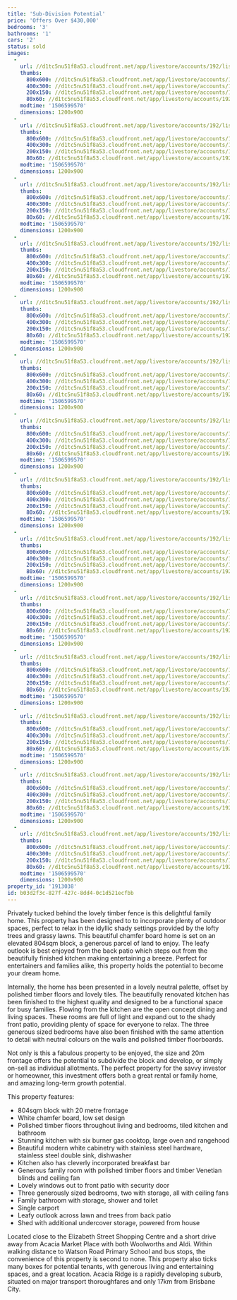 ```yaml
---
title: 'Sub-Division Potential'
price: 'Offers Over $430,000'
bedrooms: '3'
bathrooms: '1'
cars: '2'
status: sold
images:
  -
    url: //d1tc5nu51f8a53.cloudfront.net/app/livestore/accounts/192/listings/1266100/images/Bellamy-14-Front-Day_4752672536_20170928095207.jpg
    thumbs:
      800x600: //d1tc5nu51f8a53.cloudfront.net/app/livestore/accounts/192/listings/1266100/images/Bellamy-14-Front-Day_4752672536_20170928095207_800x600.jpg
      400x300: //d1tc5nu51f8a53.cloudfront.net/app/livestore/accounts/192/listings/1266100/images/Bellamy-14-Front-Day_4752672536_20170928095207_400x300.jpg
      200x150: //d1tc5nu51f8a53.cloudfront.net/app/livestore/accounts/192/listings/1266100/images/Bellamy-14-Front-Day_4752672536_20170928095207_200x150.jpg
      80x60: //d1tc5nu51f8a53.cloudfront.net/app/livestore/accounts/192/listings/1266100/images/Bellamy-14-Front-Day_4752672536_20170928095207_80x60.jpg
    modtime: '1506599570'
    dimensions: 1200x900
  -
    url: //d1tc5nu51f8a53.cloudfront.net/app/livestore/accounts/192/listings/1266100/images/Bellamy-14-Block-Day_5304852542_20170928095203.jpg
    thumbs:
      800x600: //d1tc5nu51f8a53.cloudfront.net/app/livestore/accounts/192/listings/1266100/images/Bellamy-14-Block-Day_5304852542_20170928095203_800x600.jpg
      400x300: //d1tc5nu51f8a53.cloudfront.net/app/livestore/accounts/192/listings/1266100/images/Bellamy-14-Block-Day_5304852542_20170928095203_400x300.jpg
      200x150: //d1tc5nu51f8a53.cloudfront.net/app/livestore/accounts/192/listings/1266100/images/Bellamy-14-Block-Day_5304852542_20170928095203_200x150.jpg
      80x60: //d1tc5nu51f8a53.cloudfront.net/app/livestore/accounts/192/listings/1266100/images/Bellamy-14-Block-Day_5304852542_20170928095203_80x60.jpg
    modtime: '1506599570'
    dimensions: 1200x900
  -
    url: //d1tc5nu51f8a53.cloudfront.net/app/livestore/accounts/192/listings/1266100/images/Bellamy-14-Kitchen-D_4879685993_20170928095206.jpg
    thumbs:
      800x600: //d1tc5nu51f8a53.cloudfront.net/app/livestore/accounts/192/listings/1266100/images/Bellamy-14-Kitchen-D_4879685993_20170928095206_800x600.jpg
      400x300: //d1tc5nu51f8a53.cloudfront.net/app/livestore/accounts/192/listings/1266100/images/Bellamy-14-Kitchen-D_4879685993_20170928095206_400x300.jpg
      200x150: //d1tc5nu51f8a53.cloudfront.net/app/livestore/accounts/192/listings/1266100/images/Bellamy-14-Kitchen-D_4879685993_20170928095206_200x150.jpg
      80x60: //d1tc5nu51f8a53.cloudfront.net/app/livestore/accounts/192/listings/1266100/images/Bellamy-14-Kitchen-D_4879685993_20170928095206_80x60.jpg
    modtime: '1506599570'
    dimensions: 1200x900
  -
    url: //d1tc5nu51f8a53.cloudfront.net/app/livestore/accounts/192/listings/1266100/images/Bellamy-14-Living2-D_1558862650_20170928095210.jpg
    thumbs:
      800x600: //d1tc5nu51f8a53.cloudfront.net/app/livestore/accounts/192/listings/1266100/images/Bellamy-14-Living2-D_1558862650_20170928095210_800x600.jpg
      400x300: //d1tc5nu51f8a53.cloudfront.net/app/livestore/accounts/192/listings/1266100/images/Bellamy-14-Living2-D_1558862650_20170928095210_400x300.jpg
      200x150: //d1tc5nu51f8a53.cloudfront.net/app/livestore/accounts/192/listings/1266100/images/Bellamy-14-Living2-D_1558862650_20170928095210_200x150.jpg
      80x60: //d1tc5nu51f8a53.cloudfront.net/app/livestore/accounts/192/listings/1266100/images/Bellamy-14-Living2-D_1558862650_20170928095210_80x60.jpg
    modtime: '1506599570'
    dimensions: 1200x900
  -
    url: //d1tc5nu51f8a53.cloudfront.net/app/livestore/accounts/192/listings/1266100/images/Bellamy-14-Living-Da_5817403688_20170928095210.jpg
    thumbs:
      800x600: //d1tc5nu51f8a53.cloudfront.net/app/livestore/accounts/192/listings/1266100/images/Bellamy-14-Living-Da_5817403688_20170928095210_800x600.jpg
      400x300: //d1tc5nu51f8a53.cloudfront.net/app/livestore/accounts/192/listings/1266100/images/Bellamy-14-Living-Da_5817403688_20170928095210_400x300.jpg
      200x150: //d1tc5nu51f8a53.cloudfront.net/app/livestore/accounts/192/listings/1266100/images/Bellamy-14-Living-Da_5817403688_20170928095210_200x150.jpg
      80x60: //d1tc5nu51f8a53.cloudfront.net/app/livestore/accounts/192/listings/1266100/images/Bellamy-14-Living-Da_5817403688_20170928095210_80x60.jpg
    modtime: '1506599570'
    dimensions: 1200x900
  -
    url: //d1tc5nu51f8a53.cloudfront.net/app/livestore/accounts/192/listings/1266100/images/Bellamy-14-Dining-Da_6566445220_20170928095203.jpg
    thumbs:
      800x600: //d1tc5nu51f8a53.cloudfront.net/app/livestore/accounts/192/listings/1266100/images/Bellamy-14-Dining-Da_6566445220_20170928095203_800x600.jpg
      400x300: //d1tc5nu51f8a53.cloudfront.net/app/livestore/accounts/192/listings/1266100/images/Bellamy-14-Dining-Da_6566445220_20170928095203_400x300.jpg
      200x150: //d1tc5nu51f8a53.cloudfront.net/app/livestore/accounts/192/listings/1266100/images/Bellamy-14-Dining-Da_6566445220_20170928095203_200x150.jpg
      80x60: //d1tc5nu51f8a53.cloudfront.net/app/livestore/accounts/192/listings/1266100/images/Bellamy-14-Dining-Da_6566445220_20170928095203_80x60.jpg
    modtime: '1506599570'
    dimensions: 1200x900
  -
    url: //d1tc5nu51f8a53.cloudfront.net/app/livestore/accounts/192/listings/1266100/images/Bellamy-14-Kitchen2-_8211920826_20170928095208.jpg
    thumbs:
      800x600: //d1tc5nu51f8a53.cloudfront.net/app/livestore/accounts/192/listings/1266100/images/Bellamy-14-Kitchen2-_8211920826_20170928095208_800x600.jpg
      400x300: //d1tc5nu51f8a53.cloudfront.net/app/livestore/accounts/192/listings/1266100/images/Bellamy-14-Kitchen2-_8211920826_20170928095208_400x300.jpg
      200x150: //d1tc5nu51f8a53.cloudfront.net/app/livestore/accounts/192/listings/1266100/images/Bellamy-14-Kitchen2-_8211920826_20170928095208_200x150.jpg
      80x60: //d1tc5nu51f8a53.cloudfront.net/app/livestore/accounts/192/listings/1266100/images/Bellamy-14-Kitchen2-_8211920826_20170928095208_80x60.jpg
    modtime: '1506599570'
    dimensions: 1200x900
  -
    url: //d1tc5nu51f8a53.cloudfront.net/app/livestore/accounts/192/listings/1266100/images/Bellamy-14-BackPatio_5519054725_20170928095152.jpg
    thumbs:
      800x600: //d1tc5nu51f8a53.cloudfront.net/app/livestore/accounts/192/listings/1266100/images/Bellamy-14-BackPatio_5519054725_20170928095152_800x600.jpg
      400x300: //d1tc5nu51f8a53.cloudfront.net/app/livestore/accounts/192/listings/1266100/images/Bellamy-14-BackPatio_5519054725_20170928095152_400x300.jpg
      200x150: //d1tc5nu51f8a53.cloudfront.net/app/livestore/accounts/192/listings/1266100/images/Bellamy-14-BackPatio_5519054725_20170928095152_200x150.jpg
      80x60: //d1tc5nu51f8a53.cloudfront.net/app/livestore/accounts/192/listings/1266100/images/Bellamy-14-BackPatio_5519054725_20170928095152_80x60.jpg
    modtime: '1506599570'
    dimensions: 1200x900
  -
    url: //d1tc5nu51f8a53.cloudfront.net/app/livestore/accounts/192/listings/1266100/images/Bellamy-14-BackPatio_2568708139_20170928095154.jpg
    thumbs:
      800x600: //d1tc5nu51f8a53.cloudfront.net/app/livestore/accounts/192/listings/1266100/images/Bellamy-14-BackPatio_2568708139_20170928095154_800x600.jpg
      400x300: //d1tc5nu51f8a53.cloudfront.net/app/livestore/accounts/192/listings/1266100/images/Bellamy-14-BackPatio_2568708139_20170928095154_400x300.jpg
      200x150: //d1tc5nu51f8a53.cloudfront.net/app/livestore/accounts/192/listings/1266100/images/Bellamy-14-BackPatio_2568708139_20170928095154_200x150.jpg
      80x60: //d1tc5nu51f8a53.cloudfront.net/app/livestore/accounts/192/listings/1266100/images/Bellamy-14-BackPatio_2568708139_20170928095154_80x60.jpg
    modtime: '1506599570'
    dimensions: 1200x900
  -
    url: //d1tc5nu51f8a53.cloudfront.net/app/livestore/accounts/192/listings/1266100/images/Bellamy-14-Backyard-_7713491398_20170928095156.jpg
    thumbs:
      800x600: //d1tc5nu51f8a53.cloudfront.net/app/livestore/accounts/192/listings/1266100/images/Bellamy-14-Backyard-_7713491398_20170928095156_800x600.jpg
      400x300: //d1tc5nu51f8a53.cloudfront.net/app/livestore/accounts/192/listings/1266100/images/Bellamy-14-Backyard-_7713491398_20170928095156_400x300.jpg
      200x150: //d1tc5nu51f8a53.cloudfront.net/app/livestore/accounts/192/listings/1266100/images/Bellamy-14-Backyard-_7713491398_20170928095156_200x150.jpg
      80x60: //d1tc5nu51f8a53.cloudfront.net/app/livestore/accounts/192/listings/1266100/images/Bellamy-14-Backyard-_7713491398_20170928095156_80x60.jpg
    modtime: '1506599570'
    dimensions: 1200x900
  -
    url: //d1tc5nu51f8a53.cloudfront.net/app/livestore/accounts/192/listings/1266100/images/Bellamy-14-Bed1-Dayn_6367997565_20170928095159.jpg
    thumbs:
      800x600: //d1tc5nu51f8a53.cloudfront.net/app/livestore/accounts/192/listings/1266100/images/Bellamy-14-Bed1-Dayn_6367997565_20170928095159_800x600.jpg
      400x300: //d1tc5nu51f8a53.cloudfront.net/app/livestore/accounts/192/listings/1266100/images/Bellamy-14-Bed1-Dayn_6367997565_20170928095159_400x300.jpg
      200x150: //d1tc5nu51f8a53.cloudfront.net/app/livestore/accounts/192/listings/1266100/images/Bellamy-14-Bed1-Dayn_6367997565_20170928095159_200x150.jpg
      80x60: //d1tc5nu51f8a53.cloudfront.net/app/livestore/accounts/192/listings/1266100/images/Bellamy-14-Bed1-Dayn_6367997565_20170928095159_80x60.jpg
    modtime: '1506599570'
    dimensions: 1200x900
  -
    url: //d1tc5nu51f8a53.cloudfront.net/app/livestore/accounts/192/listings/1266100/images/Bellamy-14-Bed2-Dayn_3651699601_20170928095200.jpg
    thumbs:
      800x600: //d1tc5nu51f8a53.cloudfront.net/app/livestore/accounts/192/listings/1266100/images/Bellamy-14-Bed2-Dayn_3651699601_20170928095200_800x600.jpg
      400x300: //d1tc5nu51f8a53.cloudfront.net/app/livestore/accounts/192/listings/1266100/images/Bellamy-14-Bed2-Dayn_3651699601_20170928095200_400x300.jpg
      200x150: //d1tc5nu51f8a53.cloudfront.net/app/livestore/accounts/192/listings/1266100/images/Bellamy-14-Bed2-Dayn_3651699601_20170928095200_200x150.jpg
      80x60: //d1tc5nu51f8a53.cloudfront.net/app/livestore/accounts/192/listings/1266100/images/Bellamy-14-Bed2-Dayn_3651699601_20170928095200_80x60.jpg
    modtime: '1506599570'
    dimensions: 1200x900
  -
    url: //d1tc5nu51f8a53.cloudfront.net/app/livestore/accounts/192/listings/1266100/images/Bellamy-14-Patio-Day_4815953646_20170928095213.jpg
    thumbs:
      800x600: //d1tc5nu51f8a53.cloudfront.net/app/livestore/accounts/192/listings/1266100/images/Bellamy-14-Patio-Day_4815953646_20170928095213_800x600.jpg
      400x300: //d1tc5nu51f8a53.cloudfront.net/app/livestore/accounts/192/listings/1266100/images/Bellamy-14-Patio-Day_4815953646_20170928095213_400x300.jpg
      200x150: //d1tc5nu51f8a53.cloudfront.net/app/livestore/accounts/192/listings/1266100/images/Bellamy-14-Patio-Day_4815953646_20170928095213_200x150.jpg
      80x60: //d1tc5nu51f8a53.cloudfront.net/app/livestore/accounts/192/listings/1266100/images/Bellamy-14-Patio-Day_4815953646_20170928095213_80x60.jpg
    modtime: '1506599570'
    dimensions: 1200x900
  -
    url: //d1tc5nu51f8a53.cloudfront.net/app/livestore/accounts/192/listings/1266100/images/Bellamy-14-Bathroom-_3880279782_20170928095156.jpg
    thumbs:
      800x600: //d1tc5nu51f8a53.cloudfront.net/app/livestore/accounts/192/listings/1266100/images/Bellamy-14-Bathroom-_3880279782_20170928095156_800x600.jpg
      400x300: //d1tc5nu51f8a53.cloudfront.net/app/livestore/accounts/192/listings/1266100/images/Bellamy-14-Bathroom-_3880279782_20170928095156_400x300.jpg
      200x150: //d1tc5nu51f8a53.cloudfront.net/app/livestore/accounts/192/listings/1266100/images/Bellamy-14-Bathroom-_3880279782_20170928095156_200x150.jpg
      80x60: //d1tc5nu51f8a53.cloudfront.net/app/livestore/accounts/192/listings/1266100/images/Bellamy-14-Bathroom-_3880279782_20170928095156_80x60.jpg
    modtime: '1506599570'
    dimensions: 1200x900
property_id: '1913038'
id: b03d2f3c-827f-427c-8dd4-0c1d521ecfbb
---
```

Privately tucked behind the lovely timber fence is this delightful family home. This property has been designed to to incorporate plenty of outdoor spaces, perfect to relax in the idyllic shady settings provided by the lofty trees and grassy lawns. This beautiful chamfer board home is set on an elevated 804sqm block, a generous parcel of land to enjoy. The leafy outlook is best enjoyed from the back patio which steps out from the beautifully finished kitchen making entertaining a breeze. Perfect for entertainers and families alike, this property holds the potential to become your dream home.

Internally, the home has been presented in a lovely neutral palette, offset by polished timber floors and lovely tiles. The beautifully renovated kitchen has been finished to the highest quality and designed to be a functional space for busy families. Flowing from the kitchen are the open concept dining and living spaces. These rooms are full of light and expand out to the shady front patio, providing plenty of space for everyone to relax. The three generous sized bedrooms have also been finished with the same attention to detail with neutral colours on the walls and polished timber floorboards.

Not only is this a fabulous property to be enjoyed, the size and 20m frontage offers the potential to subdivide the block and develop, or simply on-sell as individual allotments. The perfect property for the savvy investor or homeowner, this investment offers both a great rental or family home, and amazing long-term growth potential. 

This property features:

* 804sqm block with 20 metre frontage
* White chamfer board, low set design
* Polished timber floors throughout living and bedrooms, tiled kitchen and bathroom
* Stunning kitchen with six burner gas cooktop, large oven and rangehood 
* Beautiful modern white cabinetry with stainless steel hardware, stainless steel double sink, dishwasher 
* Kitchen also has cleverly incorporated breakfast bar
* Generous family room with polished timber floors and timber Venetian blinds and ceiling fan 
* Lovely windows out to front patio with security door 
* Three generously sized bedrooms, two with storage, all with ceiling fans 
* Family bathroom with storage, shower and toilet 
* Single carport
* Leafy outlook across lawn and trees from back patio
* Shed with additional undercover storage, powered from house 

Located close to the Elizabeth Street Shopping Centre and a short drive away from Acacia Market Place with both Woolworths and Aldi. Within walking distance to Watson Road Primary School and bus stops, the convenience of this property is second to none. This property also ticks many boxes for potential tenants, with generous living and entertaining spaces, and a great location. Acacia Ridge is a rapidly developing suburb, situated on major transport thoroughfares and only 17km from Brisbane City.